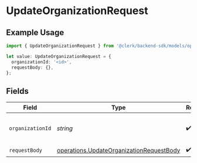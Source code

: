 # UpdateOrganizationRequest

## Example Usage

```typescript
import { UpdateOrganizationRequest } from '@clerk/backend-sdk/models/operations';

let value: UpdateOrganizationRequest = {
  organizationId: '<id>',
  requestBody: {},
};
```

## Fields

| Field            | Type                                                                                                 | Required           | Description                          |
| ---------------- | ---------------------------------------------------------------------------------------------------- | ------------------ | ------------------------------------ |
| `organizationId` | _string_                                                                                             | :heavy_check_mark: | The ID of the organization to update |
| `requestBody`    | [operations.UpdateOrganizationRequestBody](../../models/operations/updateorganizationrequestbody.md) | :heavy_check_mark: | N/A                                  |
